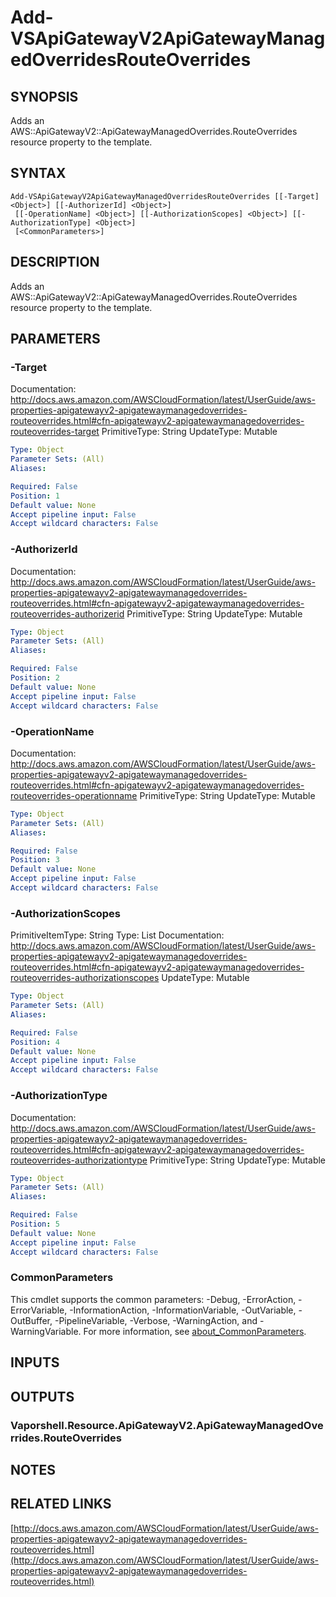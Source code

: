 # Add-VSApiGatewayV2ApiGatewayManagedOverridesRouteOverrides

## SYNOPSIS
Adds an AWS::ApiGatewayV2::ApiGatewayManagedOverrides.RouteOverrides resource property to the template.

## SYNTAX

```
Add-VSApiGatewayV2ApiGatewayManagedOverridesRouteOverrides [[-Target] <Object>] [[-AuthorizerId] <Object>]
 [[-OperationName] <Object>] [[-AuthorizationScopes] <Object>] [[-AuthorizationType] <Object>]
 [<CommonParameters>]
```

## DESCRIPTION
Adds an AWS::ApiGatewayV2::ApiGatewayManagedOverrides.RouteOverrides resource property to the template.

## PARAMETERS

### -Target
Documentation: http://docs.aws.amazon.com/AWSCloudFormation/latest/UserGuide/aws-properties-apigatewayv2-apigatewaymanagedoverrides-routeoverrides.html#cfn-apigatewayv2-apigatewaymanagedoverrides-routeoverrides-target
PrimitiveType: String
UpdateType: Mutable

```yaml
Type: Object
Parameter Sets: (All)
Aliases:

Required: False
Position: 1
Default value: None
Accept pipeline input: False
Accept wildcard characters: False
```

### -AuthorizerId
Documentation: http://docs.aws.amazon.com/AWSCloudFormation/latest/UserGuide/aws-properties-apigatewayv2-apigatewaymanagedoverrides-routeoverrides.html#cfn-apigatewayv2-apigatewaymanagedoverrides-routeoverrides-authorizerid
PrimitiveType: String
UpdateType: Mutable

```yaml
Type: Object
Parameter Sets: (All)
Aliases:

Required: False
Position: 2
Default value: None
Accept pipeline input: False
Accept wildcard characters: False
```

### -OperationName
Documentation: http://docs.aws.amazon.com/AWSCloudFormation/latest/UserGuide/aws-properties-apigatewayv2-apigatewaymanagedoverrides-routeoverrides.html#cfn-apigatewayv2-apigatewaymanagedoverrides-routeoverrides-operationname
PrimitiveType: String
UpdateType: Mutable

```yaml
Type: Object
Parameter Sets: (All)
Aliases:

Required: False
Position: 3
Default value: None
Accept pipeline input: False
Accept wildcard characters: False
```

### -AuthorizationScopes
PrimitiveItemType: String
Type: List
Documentation: http://docs.aws.amazon.com/AWSCloudFormation/latest/UserGuide/aws-properties-apigatewayv2-apigatewaymanagedoverrides-routeoverrides.html#cfn-apigatewayv2-apigatewaymanagedoverrides-routeoverrides-authorizationscopes
UpdateType: Mutable

```yaml
Type: Object
Parameter Sets: (All)
Aliases:

Required: False
Position: 4
Default value: None
Accept pipeline input: False
Accept wildcard characters: False
```

### -AuthorizationType
Documentation: http://docs.aws.amazon.com/AWSCloudFormation/latest/UserGuide/aws-properties-apigatewayv2-apigatewaymanagedoverrides-routeoverrides.html#cfn-apigatewayv2-apigatewaymanagedoverrides-routeoverrides-authorizationtype
PrimitiveType: String
UpdateType: Mutable

```yaml
Type: Object
Parameter Sets: (All)
Aliases:

Required: False
Position: 5
Default value: None
Accept pipeline input: False
Accept wildcard characters: False
```

### CommonParameters
This cmdlet supports the common parameters: -Debug, -ErrorAction, -ErrorVariable, -InformationAction, -InformationVariable, -OutVariable, -OutBuffer, -PipelineVariable, -Verbose, -WarningAction, and -WarningVariable. For more information, see [about_CommonParameters](http://go.microsoft.com/fwlink/?LinkID=113216).

## INPUTS

## OUTPUTS

### Vaporshell.Resource.ApiGatewayV2.ApiGatewayManagedOverrides.RouteOverrides
## NOTES

## RELATED LINKS

[http://docs.aws.amazon.com/AWSCloudFormation/latest/UserGuide/aws-properties-apigatewayv2-apigatewaymanagedoverrides-routeoverrides.html](http://docs.aws.amazon.com/AWSCloudFormation/latest/UserGuide/aws-properties-apigatewayv2-apigatewaymanagedoverrides-routeoverrides.html)

